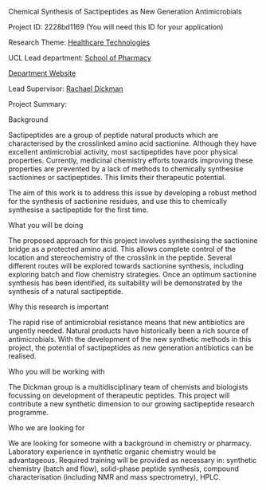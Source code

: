 Chemical Synthesis of Sactipeptides as New Generation Antimicrobials

Project ID: 2228bd1169
(You will need this ID for your application)

Research Theme: [Healthcare Technologies](../themes/healthcare-technologies.md)

UCL Lead department: [School of Pharmacy](../departments/school-of-pharmacy.md)

[Department Website](https://www.ucl.ac.uk/pharmacy)

Lead Supervisor: [Rachael Dickman](https://iris.ucl.ac.uk/iris/browse/profile?upi=DICKM57)

Project Summary:

Background
 
 Sactipeptides are a group of peptide natural products which are characterised by the crosslinked amino acid sactionine. Although they have excellent antimicrobial activity, most sactipeptides have poor physical properties. Currently, medicinal chemistry efforts towards improving these properties are prevented by a lack of methods to chemically synthesise sactionines or sactipeptides. This limits their therapeutic potential.
 
 The aim of this work is to address this issue by developing a robust method for the synthesis of sactionine residues, and use this to chemically synthesise a sactipeptide for the first time.
 
 What you will be doing
 
 The proposed approach for this project involves synthesising the sactionine bridge as a protected amino acid. This allows complete control of the location and stereochemistry of the crosslink in the peptide. Several different routes will be explored towards sactionine synthesis, including exploring batch and flow chemistry strategies. Once an optimum sactionine synthesis has been identified, its suitability will be demonstrated by the synthesis of a natural sactipeptide.
 
 Why this research is important
 
 The rapid rise of antimicrobial resistance means that new antibiotics are urgently needed. Natural products have historically been a rich source of antimicrobials. With the development of the new synthetic methods in this project, the potential of sactipeptides as new generation antibiotics can be realised.
 
 Who you will be working with
 
 The Dickman group is a multidisciplinary team of chemists and biologists focussing on development of therapeutic peptides. This project will contribute a new synthetic dimension to our growing sactipeptide research programme. 
 
 Who we are looking for
 
 We are looking for someone with a background in chemistry or pharmacy. Laboratory experience in synthetic organic chemistry would be advantageous. Required training will be provided as necessary in: synthetic chemistry (batch and flow), solid-phase peptide synthesis, compound characterisation (including NMR and mass spectrometry), HPLC.